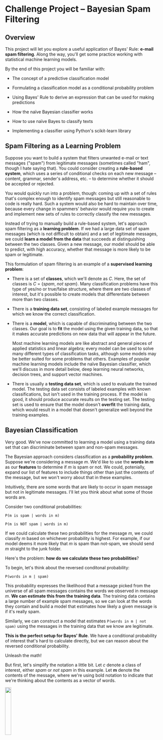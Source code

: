 # Challenge Project &ndash; Bayesian Spam Filtering

## Overview

This project will let you explore a useful application of Bayes' Rule: **e-mail spam filtering**. Along the way, you'll get some practice working with statistical machine
learning models.

By the end of this project you will be familiar with:

- The concept of a predictive classification model

- Formulating a classification model as a conditional probability problem

- Using Bayes' Rule to derive an expression that can be used for making predictions

- How the naïve Bayesian classifier works

- How to use naïve Bayes to classify texts

- Implementing a classifier using Python's scikit-learn library

## Spam Filtering as a Learning Problem

Suppose you want to build a system that filters unwanted e-mail or text messages ("spam") from legitimate messages (sometimes called "ham", though I hate saying that). You
could consider creating a **rule-based system**, which uses a series of conditional checks on each new message &ndash; content, grammar, sender's address, etc. &ndash; to determine
whether it should be accepted or rejected.

You would quickly run into a problem, though: coming up with a set of rules that's complex enough to identify spam messages but still reasonable to code is really hard. Such a
system would also be hard to maintain over time, because every change in spammers' behavior would require you to create and implement new sets of rules to correctly classify
the new messages.

Instead of trying to manually build a rule-based system, let's approach spam filtering as a **learning problem**. If we had a large data set of spam messages (which is not 
difficult to obtain) and a set of legitimate messages, we could **learn a model from the data** that succeeds at distinguishing between the two classes. Given a new 
message, our model should be able to predict, with high accuracy, whether that message is more likely to be spam or legitimate.

This formulation of spam filtering is an example of a **supervised learning problem**:

- There is a set of **classes**, which we'll denote as *C*. Here, the set of classes is *C* = {*spam*, *not spam*}. Many classification problems have this type of
yes/no or true/false structure, where there are two classes of interest, but it's possible to create models that differentiate between more than two classes.

- There is a **training data set**, consisting of labeled example messages for which we know the correct classification.

- There is a **model**, which is capable of discriminating between the two classes. Our goal is to **fit** the model using the given training data, so that it makes
accurate predictions on new data that will appear in the future. 

  Most machine learning models are like abstract and general pieces of applied statistics and linear algebra; 
every model can be used to solve many different types of classification tasks, although some models may be better suited for some problems that others. Examples
of popular machine learning models include the naïve Bayesian classifier, which we'll discuss in more detail below, deep learning neural networks, decision trees, and
support vector machines.

- There is usually a **testing data set**, which is used to evaluate the trained model. The testing data set consists of labeled examples with known classifications,
but isn't used in the training process. If the model is good, it should produce accurate results on the testing set. The testing set is used to ensure that the model
doesn't **overfit** the training data, which would result in a model that doesn't generalize well beyond the training examples.

## Bayesian Classification

Very good. We've now committed to learning a model using a training data set that can discriminate between spam and non-spam messages.

The Bayesian approach considers classification as a **probability problem**. Suppose we're considering a message *m*. We'd like to use the **words in *m*** as our **features**
to determine if *m* is spam or not. We could, potenially, expand our list of features to include things other than just the contents of the message, but we won't worry about 
that in these examples.

Intuitively, there are some words that are likely to occur in spam message but not in legitimate messages. I'll let you think about what some of those words are.

Consider two conditional probabilities:

```
P(m is spam | words in m)
```

```
P(m is NOT spam | words in m)
```

If we could calculate these two probabilities for the message *m*, we could classify *m* based on whichever probability is highest. For example, if our model deems it more 
likely that *m* is spam than not-spam, we should send *m* straight to the junk folder.

Here's the problem: **how do we calculate these two probabilities**?

To begin, let's think about the reversed conditonal probability:

```
P(words in m | spam)
```

This probability expresses the likelihood that a message picked from the universe of all spam messages contains the words we observed in message *m*. **We can estimate
this from the training data**. The training data contains a large number of example spam messages, so we can look at the words they contain and build a model that
estimates how likely a given message is if it's really spam.

Similarly, we can construct a model that estimates `P(words in m | not spam)` using the messages in the training data that we know are legitimate.

**This is the perfect setup for Bayes' Rule**. We have a conditional probability of interest that's hard to calculate directly, but we can reason about the reversed conditional
probability.

Unleash the math!

But first, let's simplify the notation a little bit. Let *c* denote a class of interest, either *spam* or *not spam* in this example. Let **m** denote the contents of the
message, where we're using bold notation to indicate that we're thinking about the contents as a vector of words.

<img src="https://render.githubusercontent.com/render/math?math=P(c \, | \, \textbf{m}) = \frac{P(\textbf{m} \, |  \, c) P(c)}{P(\textbf{m})}" width="20%">





